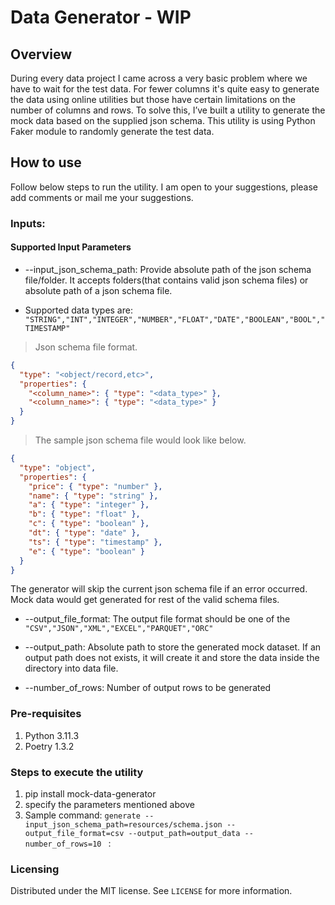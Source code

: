 # Data Generator - WIP

## Overview
During every data project I came across a very basic problem where we have to wait for the test data. For fewer columns it's quite easy to generate the data using online utilities but those have certain limitations on the number of columns and rows.
To solve this, I’ve built a utility to generate the mock data based on the supplied json schema.
This utility is using Python Faker module to randomly generate the test data.

## How to use
Follow below steps to run the utility. I am open to your suggestions, please add comments or mail me your suggestions.

### Inputs:
#### Supported Input Parameters

- --input_json_schema_path: Provide absolute path of the json schema file/folder. It accepts folders(that contains valid json schema files) or absolute path of a json schema file.

- Supported data types are: `"STRING","INT","INTEGER","NUMBER","FLOAT","DATE","BOOLEAN","BOOL","TIMESTAMP"`

> Json schema file format.
```json
{
  "type": "<object/record,etc>",
  "properties": {
    "<column_name>": { "type": "<data_type>" },
    "<column_name>": { "type": "<data_type>" }
  }
}

```
> The sample json schema file would look like below.
```json
{
  "type": "object",
  "properties": {
    "price": { "type": "number" },
    "name": { "type": "string" },
    "a": { "type": "integer" },
    "b": { "type": "float" },
    "c": { "type": "boolean" },
    "dt": { "type": "date" },
    "ts": { "type": "timestamp" },
    "e": { "type": "boolean" }
  }
}
```
The generator will skip the current json schema file if an error occurred. Mock data would get generated for rest of the valid schema files.

- --output_file_format: The output file format should be one of the `"CSV","JSON","XML","EXCEL","PARQUET","ORC"`

- --output_path: Absolute path to store the generated mock dataset. If an output path does not exists, it will create it and store the data inside the directory into data file.

- --number_of_rows: Number of output rows to be generated

### Pre-requisites
1. Python 3.11.3
2. Poetry 1.3.2

### Steps to execute the utility
1. pip install mock-data-generator
2. specify the parameters mentioned above
4. Sample command: `generate --input_json_schema_path=resources/schema.json --output_file_format=csv --output_path=output_data --number_of_rows=10 ` :

### Licensing
Distributed under the MIT license. See ``LICENSE`` for more information.
